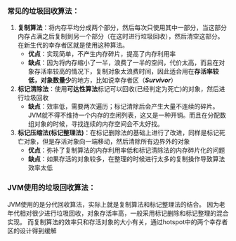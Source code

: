 ### 常见的垃圾回收算法：
1. **复制算法**：将内存平均分成两个部分，然后每次只使用其中一部分，当这部分内存占满之后复制到另一个部分（在这时进行垃圾回收），然后清空这部分。在新生代的幸存者区就是使用这种算法。
	* **优点**：实现简单，不产生内存碎片，提高了内存利用率
	* **缺点**：因为将内存缩小了一半，浪费了一半的空间，代价太高，而且在对象存活率较高的情况下，复制对象太浪费时间，因此适合用在**存活率较低，对象数量少**的地方，比如说幸存者区（***Survivor***）
2. **标记清除法**：使用**可达性算法**标记可以回收(已经判定为死亡)的对象，然后进行垃圾回收
	* **缺点**：效率低，需要两次遍历；标记清除后会产生大量不连续的碎片。JVM就不得不维持一个内存的空闲列表，这又是一种开销。而且在分配数组对象的时候，寻找连续的内存空间会不太好找。
3. **标记压缩法(标记整理法)**：在标记删除法的基础上进行了改进，同样是标记死亡对象，但是存活对象向一端移动，然后清除所有边界外的对象
	* **优点**：弥补了复制算法的内存利用率低和标记清除法的内存碎片化的问题
	* **缺点**：如果存活的对象较多，在整理的时候进行太多的复制操作导致算法效率太低
### JVM使用的垃圾回收算法：
JVM使用的是分代回收算法，实际上就是复制算法和标记整理法的结合。
因为老年代相对很少进行垃圾回收，对象存活率高，一般采用标记删除和标记整理的混合实现。
而复制算法的效率只和存活对象的大小有关，通过hotspot中的两个幸存者区的设计得到缓解